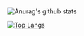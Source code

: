 ###
![Anurag's github stats](https://github-readme-stats.vercel.app/api?username=rodrigoptu12&count_private=true&theme=cobalt )

[![Top Langs](https://github-readme-stats.vercel.app/api/top-langs/?username=rodrigoptu12&layout=compact)](https://github.com/anuraghazra/github-readme-stats)

<!--
**rodrigoptu12/rodrigoptu12** is a ✨ _special_ ✨ repository because its `README.md` (this file) appears on your GitHub profile.

Here are some ideas to get you started:

- 🔭 I’m currently working on HTML 5, CSS 3, C...
- 🌱 I’m currently learning React Js...
-->
